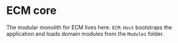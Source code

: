 # ECM core

The modular monolith for ECM lives here. `ECM.Host` bootstraps the application and loads domain modules from the `Modules` folder.
